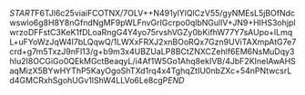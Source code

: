 $START$F6TJl6c25viaiFCOTNX/7OLV++N491ylYlQlCzV55/gyNMEsL5jBOfNdcwswlo6g8H8Y8nGfndNgMF9pWLFnvGrIGcrpo0qlbNGullV+JN9+HIHS3ohjplwrzoDFFstC3KeK1fDLoaRngG4Y4yo75rvshVGZy0bKifhW77Y7sAUpo+lLmqL+uFYoWzJqW4l7bLQqwQ/1LWXxFRXJ2xnBOoRQx7Gzn9UViTAXmpAtG7e7crd+g7m5TxzJ9nFl13/g+b9m3x4UBZUaLP8BCtZNXCZehlf6EM6NsMuDqy3hIu2I8OCGiGo0QEkMGctBeaqyL/i4Af1W5Go1Ahq8ekIVB/4JbF2KIneIAwAHSaqMizX5BYwHYThP5KayOgoShTXd1rq4x4TghqZtIU0nbZXc+54nPNtwcsrLd4GMCRxhSgohUGv1lShW4LLVo6Le8cgP$END$